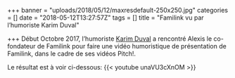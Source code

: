 +++
banner = "uploads/2018/05/12/maxresdefault-250x250.jpg"
categories = []
date = "2018-05-12T13:27:57Z"
tags = []
title = "Familink vu par l’humoriste Karim Duval"

+++
Début Octobre 2017, l’humoriste [Karim Duval](https://www.karimduval.com/) a rencontré Alexis le co-fondateur de Familink pour faire une vidéo humoristique de présentation de Familink, dans le cadre de ses vidéos Pitch!.

Le résultat est à voir ci-dessous:
{{< youtube unaVU3cXnOM >}}